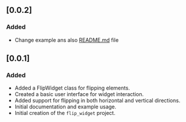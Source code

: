 ## [0.0.2]
### Added

- Change example ans also [README.md](README.md) file

## [0.0.1]
### Added
- Added a FlipWidget class for flipping elements.
- Created a basic user interface for widget interaction.
- Added support for flipping in both horizontal and vertical directions.
- Initial documentation and example usage.
- Initial creation of the `flip_widget` project.